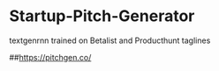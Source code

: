 # Startup-Pitch-Generator
textgenrnn trained on Betalist and Producthunt taglines

##https://pitchgen.co/

